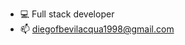 - 💻 Full stack developer  
- 📫 diegofbevilacqua1998@gmail.com

<!---
Diegobevilacqua/Diegobevilacqua is a ✨ special ✨ repository because its `README.md` (this file) appears on your GitHub profile.
You can click the Preview link to take a look at your changes.
--->
